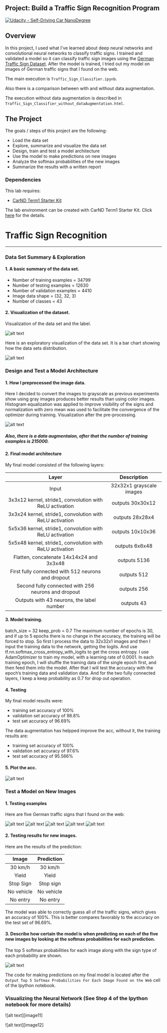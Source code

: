 ## Project: Build a Traffic Sign Recognition Program
[![Udacity - Self-Driving Car NanoDegree](https://s3.amazonaws.com/udacity-sdc/github/shield-carnd.svg)](http://www.udacity.com/drive)

Overview
---
In this project, I used what I've learned about deep neural networks and convolutional neural networks to classify traffic signs. I trained and validated a model so it can classify traffic sign images using the [German Traffic Sign Dataset](http://benchmark.ini.rub.de/?section=gtsrb&subsection=dataset). After the model is trained, I tried out my model on images of German traffic signs that I found on the web.

The main execution is `Traffic_Sign_Classifier.ipynb`.

Also there is a comparison between with and without data augmentation.

The execution without data augmentation is described in `Traffic_Sign_Classifier_without_dataAugmentation.html`.

The Project
---
The goals / steps of this project are the following:
* Load the data set
* Explore, summarize and visualize the data set
* Design, train and test a model architecture
* Use the model to make predictions on new images
* Analyze the softmax probabilities of the new images
* Summarize the results with a written report

### Dependencies
This lab requires:

* [CarND Term1 Starter Kit](https://github.com/udacity/CarND-Term1-Starter-Kit)

The lab environment can be created with CarND Term1 Starter Kit. Click [here](https://github.com/udacity/CarND-Term1-Starter-Kit/blob/master/README.md) for the details.


# **Traffic Sign Recognition** 
---


[//]: # (Image References)

[image1]: ./examples/visualization.jpg "Visualization"
[image2]: ./examples/grayscale.jpg "Grayscaling"
[image3]: ./examples/random_noise.jpg "Random Noise"
[image4]: ./examples/placeholder.png "Traffic Sign 1"
[image5]: ./examples/placeholder.png "Traffic Sign 2"
[image6]: ./examples/placeholder.png "Traffic Sign 3"
[image7]: ./examples/placeholder.png "Traffic Sign 4"
[image8]: ./examples/placeholder.png "Traffic Sign 5"
[image9]: ./examples/placeholder.png "Traffic Sign 5"
[image10]: ./examples/placeholder.png "Traffic Sign 5"

### Data Set Summary & Exploration

#### 1. A basic summary of the data set.


* Number of training examples = 34799
* Number of testing examples = 12630
* Number of validation examples = 4410
* Image data shape = (32, 32, 3)
* Number of classes = 43

#### 2. Visualization of the dataset.

Visualization of the data set and the label.

![alt text][image1]

Here is an exploratory visualization of the data set. It is a bar chart showing how the data sets distribution.

![alt text][image2]

### Design and Test a Model Architecture

#### 1. How I preprocessed the image data.

Here I decided to convert the images to grayscale as previous experiments show using gray images produces better results than using color images. Histogram equalization was applied to improve visibility of the signs and normalization with zero mean was used to facilitate the convergence of the optimizer during training.
Visualization after the pre-processing.

![alt text][image3]

##### Also, there is a data augmentaion, after that the number of training examples is 215000.

#### 2. Final model architecture

My final model consisted of the following layers:

| Layer         		|     Description	        					| 
|:---------------------:|:---------------------------------------------:| 
| Input         		| 32x32x1 grayscale images   							| 
| 3x3x12 kernel, stride1, convolution with ReLU activation	| outputs 30x30x12 	|
| 3x3x24 kernel, stride1, convolution with ReLU activation | outputs 28x28x4 		|
| 5x5x36 kernel, stride1, convolution with ReLU activation | outputs 10x10x36 	|
| 5x5x48 kernel, stride1, convolution with ReLU activation	| outputs 6x6x48				|
| Flatten, concatenate 14x14x24 and 3x3x48 | outputs 5136		|
|	First fully connected with 512 neurons and dropout | outputs 512 |
|	Second fully connected with 256 neurons and dropout | outputs 256 |
|	Outputs with 43 neurons, the label number |	outputs	43	|
 


#### 3. Model training.

batch_size = 32
keep_prob = 0.7
The maximum number of epochs is 30, and if up to 5 epochs there is no change in the accuracy, the training will be forced to stop. So first I process the data to 32x32x1 images and then I input the training data to the network, getting the logits. And use tf.nn.softmax_cross_entropy_with_logits to get the cross entropy. I use AdamOptimizer to train my model, with a learning rate of 0.0001. In each training epoch, I will shuffle the training data of the single epoch first, and then feed them into the model. After that I will test the accuracy with the epoch’s training data and validation data. And for the two fully connected layers, I keep a keep probability as 0.7 for drop out operation.

#### 4. Testing

My final model results were:
* training set accuracy of 100%
* validation set accuracy of 98.8%
* test set accuracy of 96.69%

The data augmentation has helpped improve the acc, without it, the training results are:
* training set accuracy of 100%
* validation set accuracy of 97.6%
* test set accuracy of 95.566%

#### 5. Plot the acc.

![alt text][image4]

### Test a Model on New Images

#### 1. Testing examples

Here are five German traffic signs that I found on the web:

![alt text][image5] ![alt text][image6] ![alt text][image7] 
![alt text][image8] ![alt text][image9]


#### 2. Testing results for new images.

Here are the results of the prediction:

| Image			        |     Prediction	        					| 
|:---------------------:|:---------------------------------------------:| 
| 30 km/h | 30 km/h	|
| Yield | Yield	|
| Stop Sign | Stop sign | 
| No vehicle			| No vehicle	|
| No entry | No entry |


The model was able to correctly guess all of the traffic signs, which gives an accuracy of 100%. This is better compares favorably to the accuracy on the test set of 96.69%.

#### 3. Describe how certain the model is when predicting on each of the five new images by looking at the softmax probabilities for each prediction. 

The top 5 softmax probabilities for each image along with the sign type of each probability are shown.

![alt text][image10]

The code for making predictions on my final model is located after the `Output Top 5 Softmax Probabilities For Each Image Found on the Web` cell of the Ipython notebook.

### Visualizing the Neural Network (See Step 4 of the Ipython notebook for more details)

![alt text][image11]

![alt text][image12]
